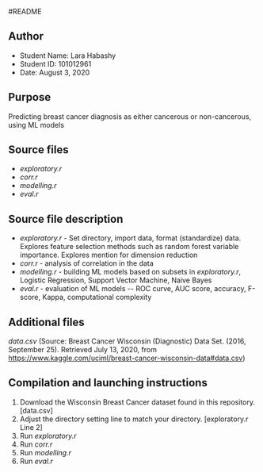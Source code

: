 #README

Author
--------------------------------------------------------------------------------
- Student Name: Lara Habashy
- Student ID: 101012961
- Date: August 3, 2020

Purpose
--------------------------------------------------------------------------------
Predicting breast cancer diagnosis as either cancerous or non-cancerous, using ML models

Source files
--------------------------------------------------------------------------------
- *exploratory.r*
- *corr.r*
- *modelling.r* 
- *eval.r*

Source file description
--------------------------------------------------------------------------------
- *exploratory.r* - Set directory, import data, format (standardize) data.
                    Explores feature selection methods such as random forest variable importance. 
                    Explores mention for dimension reduction
- *corr.r* - analysis of correlation in the data
- *modelling.r* - building ML models based on subsets in *exploratory.r*, Logistic Regression, Support Vector Machine, Naive Bayes 
- *eval.r* - evaluation of ML models -- ROC curve, AUC score, accuracy, F-score, Kappa, computational complexity

Additional files
--------------------------------------------------------------------------------
*data.csv* (Source: Breast Cancer Wisconsin (Diagnostic) Data Set. (2016, September 25). 
          Retrieved July 13, 2020, from https://www.kaggle.com/uciml/breast-cancer-wisconsin-data#data.csv)


Compilation and launching instructions
--------------------------------------------------------------------------------
1. Download the Wisconsin Breast Cancer dataset found in this repository. [data.csv]
2. Adjust the directory setting line to match your directory. [exploratory.r Line 2]
3. Run *exploratory.r*
4. Run *corr.r*
5. Run *modelling.r*
6. Run *eval.r*
